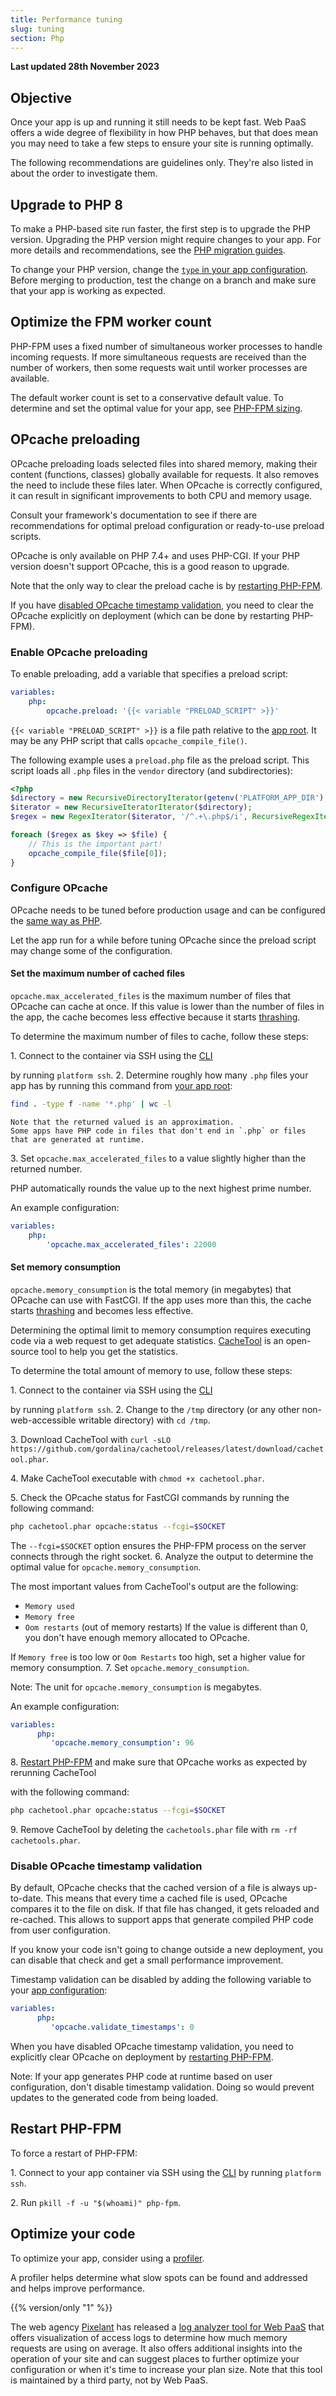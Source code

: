 ```yaml
---
title: Performance tuning
slug: tuning
section: Php
---
```


**Last updated 28th November 2023**



## Objective  

Once your app is up and running it still needs to be kept fast.
Web PaaS offers a wide degree of flexibility in how PHP behaves,
but that does mean you may need to take a few steps to ensure your site is running optimally.

The following recommendations are guidelines only.
They're also listed in about the order to investigate them.

## Upgrade to PHP 8

To make a PHP-based site run faster, the first step is to upgrade the PHP version.
Upgrading the PHP version might require changes to your app.
For more details and recommendations, see the [PHP migration guides](https://www.php.net/manual/en/migration80.php).

To change your PHP version, change the [`type` in your app configuration](../../create-apps/app-reference.md#types).
Before merging to production, test the change on a branch and make sure that your app is working as expected.

## Optimize the FPM worker count

PHP-FPM uses a fixed number of simultaneous worker processes to handle incoming requests.
If more simultaneous requests are received than the number of workers,
then some requests wait until worker processes are available.

The default worker count is set to a conservative default value.
To determine and set the optimal value for your app, see [PHP-FPM sizing](../.././.-fpm).

## OPcache preloading

OPcache preloading loads selected files into shared memory,
making their content (functions, classes) globally available for requests.
It also removes the need to include these files later.
When OPcache is correctly configured, it can result in significant improvements to both CPU and memory usage.

Consult your framework's documentation to see
if there are recommendations for optimal preload configuration or ready-to-use preload scripts.

OPcache is only available on PHP 7.4+ and uses PHP-CGI.
If your PHP version doesn't support OPcache, this is a good reason to upgrade.

Note that the only way to clear the preload cache is by [restarting PHP-FPM](#restart-php-fpm).

If you have [disabled OPcache timestamp validation](#disable-opcache-timestamp-validation),
you need to clear the OPcache explicitly on deployment (which can be done by restarting PHP-FPM).

### Enable OPcache preloading

To enable preloading, add a variable that specifies a preload script:


```yaml {configFile="app"}
variables:
    php:
        opcache.preload: '{{< variable "PRELOAD_SCRIPT" >}}'
```


`{{< variable "PRELOAD_SCRIPT" >}}` is a file path relative to the [app root](../../create-apps/app-reference.md#root-directory).
It may be any PHP script that calls `opcache_compile_file()`.

The following example uses a `preload.php` file as the preload script.
This script loads all `.php` files in the `vendor` directory (and subdirectories):

```php {location="preload.php"}
<?php
$directory = new RecursiveDirectoryIterator(getenv('PLATFORM_APP_DIR') . '/vendor');
$iterator = new RecursiveIteratorIterator($directory);
$regex = new RegexIterator($iterator, '/^.+\.php$/i', RecursiveRegexIterator::GET_MATCH);

foreach ($regex as $key => $file) {
    // This is the important part!
    opcache_compile_file($file[0]);
}
```

### Configure OPcache

OPcache needs to be tuned before production usage and can be configured the [same way as PHP](./_index.md#customize-php-settings).

Let the app run for a while before tuning OPcache
since the preload script may change some of the configuration.

#### Set the maximum number of cached files

`opcache.max_accelerated_files` is the maximum number of files that OPcache can cache at once.
If this value is lower than the number of files in the app,
the cache becomes less effective because it starts [thrashing](https://en.wikipedia.org/wiki/Thrashing_(computer_science)).

To determine the maximum number of files to cache, follow these steps:

1\. Connect to the container via SSH using the [CLI](../../development/development-ssh)

   by running `platform ssh`.
2\. Determine roughly how many `.php` files your app has by running this command from [your app root](../../create-apps/app-reference.md#root-directory):


```bash
find . -type f -name '*.php' | wc -l
```

    Note that the returned valued is an approximation.
    Some apps have PHP code in files that don't end in `.php` or files that are generated at runtime.

3\. Set `opcache.max_accelerated_files` to a value slightly higher than the returned number.

   PHP automatically rounds the value up to the next highest prime number.

An example configuration:


```yaml {configFile="app"}
variables:
    php:
        'opcache.max_accelerated_files': 22000
```


#### Set memory consumption

`opcache.memory_consumption` is the total memory (in megabytes) that OPcache can use with FastCGI.
If the app uses more than this, the cache starts [thrashing](https://en.wikipedia.org/wiki/Thrashing_(computer_science)) and becomes less effective.

Determining the optimal limit to memory consumption requires executing code via a web request to get adequate statistics.
[CacheTool](https://github.com/gordalina/cachetool) is an open-source tool to help you get the statistics.

To determine the total amount of memory to use, follow these steps:

1\. Connect to the container via SSH using the [CLI](../../development/development-ssh)

   by running `platform ssh`.
2\. Change to the `/tmp` directory (or any other non-web-accessible writable directory) with `cd /tmp`.

3\. Download CacheTool with `curl -sLO https://github.com/gordalina/cachetool/releases/latest/download/cachetool.phar`.

4\. Make CacheTool executable with `chmod +x cachetool.phar`.

5\. Check the OPcache status for FastCGI commands by running the following command:


```bash
php cachetool.phar opcache:status --fcgi=$SOCKET
```

   The `--fcgi=$SOCKET` option ensures the PHP-FPM process on the server connects through the right socket.
6\. Analyze the output to determine the optimal value for `opcache.memory_consumption`.

   The most important values from CacheTool's output are the following:

   - `Memory used`
   - `Memory free`
   - `Oom restarts` (out of memory restarts)
     If the value is different than 0, you don't have enough memory allocated to OPcache.

   If `Memory free` is too low or `Oom Restarts` too high,
   set a higher value for memory consumption.
7\. Set `opcache.memory_consumption`.

   Note: The unit for `opcache.memory_consumption` is megabytes.

   An example configuration:


```yaml {configFile="app"}
variables:
      php:
         'opcache.memory_consumption': 96
```


8\. [Restart PHP-FPM](#restart-php-fpm) and make sure that OPcache works as expected by rerunning CacheTool

   with the following command:

```bash
php cachetool.phar opcache:status --fcgi=$SOCKET
```

9\. Remove CacheTool by deleting the `cachetools.phar` file with `rm -rf cachetools.phar`.


### Disable OPcache timestamp validation

By default, OPcache checks that the cached version of a file is always up-to-date.
This means that every time a cached file is used, OPcache compares it to the file on disk.
If that file has changed, it gets reloaded and re-cached.
This allows to support apps that generate compiled PHP code from user configuration.

If you know your code isn't going to change outside a new deployment,
you can disable that check and get a small performance improvement.

Timestamp validation can be disabled by adding the following variable to your [app configuration](../../create-apps):


```yaml {configFile="app"}
variables:
      php:
         'opcache.validate_timestamps': 0
```


When you have disabled OPcache timestamp validation,
you need to explicitly clear OPcache on deployment by [restarting PHP-FPM](#restart-php-fpm).

Note: If your app generates PHP code at runtime based on user configuration, don't disable timestamp validation.
Doing so would prevent updates to the generated code from being loaded.

## Restart PHP-FPM

To force a restart of PHP-FPM:

1\. Connect to your app container via SSH using the [CLI](../../development/development-ssh) by running `platform ssh`.

2\. Run `pkill -f -u "$(whoami)" php-fpm`.


## Optimize your code


To optimize your app, consider using a [profiler](../../increase-observability/increase-observability-integrate-observability).

A profiler helps determine what slow spots can be found and addressed and helps improve performance.

{{% version/only "1" %}}
<!-- @todo: awesome-platformsh -->
<!-- @todo: what is the Upsun equivalent/application? -->
The web agency [Pixelant](https://www.pixelant.net/) has released a [log analyzer tool for Web PaaS](https://github.com/pixelant/platformsh-analytics)
that offers visualization of access logs to determine how much memory requests are using on average.
It also offers additional insights into the operation of your site and can suggest places to further optimize your configuration or when it's time to increase your plan size.
Note that this tool is maintained by a third party, not by Web PaaS.

